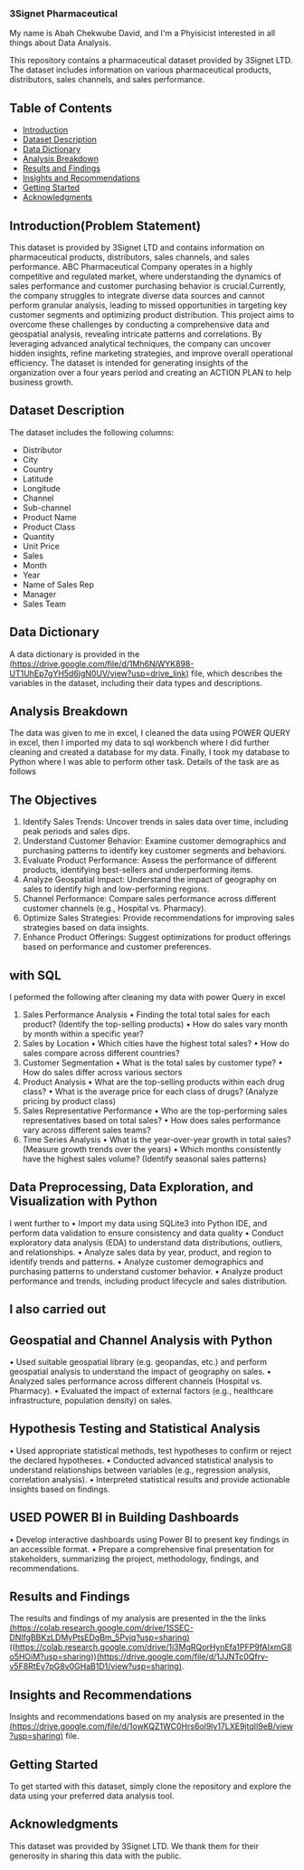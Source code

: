 ### 3Signet Pharmaceutical

My name is Abah Chekwube David, and I'm a Phyisicist interested in all things about Data Analysis.

This repository contains a pharmaceutical dataset provided by 3Signet LTD. The dataset includes information on various pharmaceutical products, distributors, sales channels, and sales performance.

## Table of Contents

* [Introduction](#introduction)
* [Dataset Description](#dataset-description)
* [Data Dictionary](#data-dictionary)
* [Analysis Breakdown](#analysis-breakdown)
* [Results and Findings](#results-and-findings)
* [Insights and Recommendations](#insights-and-recommendations)
* [Getting Started](#getting-started)
* [Acknowledgments](#acknowledgments)

## Introduction(Problem Statement)

This dataset is provided by 3Signet LTD and contains information on pharmaceutical products, distributors, sales channels, and sales performance. ABC Pharmaceutical Company operates in a highly competitive and regulated market, where understanding the dynamics of sales performance and customer purchasing behavior is crucial.Currently, the company struggles to integrate diverse data sources and cannot perform granular analysis, leading to missed opportunities in targeting key customer segments and optimizing product distribution. This project aims to overcome these challenges by conducting a comprehensive data and geospatial analysis, revealing intricate patterns and correlations. By leveraging advanced analytical techniques, the company can uncover hidden insights, refine marketing strategies, and improve overall operational efficiency. The dataset is intended for generating insights of the organization over a four years period and creating an ACTION PLAN to help business growth.

## Dataset Description

The dataset includes the following columns:

* Distributor
* City
* Country
* Latitude
* Longitude
* Channel
* Sub-channel
* Product Name
* Product Class
* Quantity
* Unit Price
* Sales
* Month
* Year
* Name of Sales Rep
* Manager
* Sales Team

## Data Dictionary

A data dictionary is provided in the [(https://drive.google.com/file/d/1Mh6NjWYK898-UT1UhEp7gYH5d6jgN0UV/view?usp=drive_link)]((https://drive.google.com/file/d/1Mh6NjWYK898-UT1UhEp7gYH5d6jgN0UV/view?usp=drive_link)) file, which describes the variables in the dataset, including their data types and descriptions.

## Analysis Breakdown

The data was given to me in excel, I cleaned the data using POWER QUERY in excel, then I imported my data to sql workbench where I did further cleaning and created a database for my data. Finally, I took my database to Python where I was able to perform other task. Details of the task are as follows

## The Objectives
1. Identify Sales Trends: Uncover trends in sales data over time, including peak periods and
sales dips.
2. Understand Customer Behavior: Examine customer demographics and purchasing patterns
to identify key customer segments and behaviors.
3. Evaluate Product Performance: Assess the performance of different products, identifying
best-sellers and underperforming items.
4. Analyze Geospatial Impact: Understand the impact of geography on sales to identify high
and low-performing regions.
5. Channel Performance: Compare sales performance across different customer channels
(e.g., Hospital vs. Pharmacy).
6. Optimize Sales Strategies: Provide recommendations for improving sales strategies based
on data insights.
7. Enhance Product Offerings: Suggest optimizations for product offerings based on
performance and customer preferences.

## with SQL
I peformed the following after cleaning my data with power Query in excel 
1. Sales Performance Analysis
• Finding the total total sales for each product? (Identify the top-selling products)
• How do sales vary month by month within a specific year? 
2. Sales by Location
• Which cities have the highest total sales? 
• How do sales compare across different countries? 
3. Customer Segmentation
• What is the total sales by customer type?
• How do sales differ across various sectors
4. Product Analysis
• What are the top-selling products within each drug class?
• What is the average price for each class of drugs? (Analyze pricing by product class)
5. Sales Representative Performance
• Who are the top-performing sales representatives based on total sales?
• How does sales performance vary across different sales teams?
6. Time Series Analysis
• What is the year-over-year growth in total sales? (Measure growth trends over the years)
• Which months consistently have the highest sales volume? (Identify seasonal sales
patterns)

## Data Preprocessing, Data Exploration, and Visualization with Python
I went further to
• Import my data using SQLite3 into Python IDE, and perform data
validation to ensure consistency and data quality
• Conduct exploratory data analysis (EDA) to understand data distributions, outliers, and
relationships.
• Analyze sales data by year, product, and region to identify trends and patterns.
• Analyze customer demographics and purchasing patterns to understand customer behavior.
• Analyze product performance and trends, including product lifecycle and sales distribution.
## I also carried out
## Geospatial and Channel Analysis with Python
• Used suitable geospatial library (e.g. geopandas, etc.) and perform geospatial analysis
to understand the impact of geography on sales.
• Analyzed sales performance across different channels (Hospital vs. Pharmacy).
• Evaluated the impact of external factors (e.g., healthcare infrastructure, population density)
on sales.
## Hypothesis Testing and Statistical Analysis
• Used appropriate statistical methods, test hypotheses to confirm or reject the declared
hypotheses.
• Conducted advanced statistical analysis to understand relationships between variables (e.g.,
regression analysis, correlation analysis).
• Interpreted statistical results and provide actionable insights based on findings.

## USED POWER BI in Building Dashboards
• Develop interactive dashboards using Power BI to present key findings in an accessible
format.
• Prepare a comprehensive final presentation for stakeholders, summarizing the project,
methodology, findings, and recommendations.

## Results and Findings

The results and findings of my analysis are presented in the the links [(https://colab.research.google.com/drive/1SSEC-DNlfgBBKzLDMyPtsEDgBm_5Pvjq?usp=sharing)]((https://colab.research.google.com/drive/11tK-SCHaAeFX9RqXqkk-yFXgNw58rhTU?usp=sharing)) ((https://colab.research.google.com/drive/1j3MgRQorHynEfa1PFP9fAIxmG8o5HOiM?usp=sharing))[(https://drive.google.com/file/d/1JJNTc0Qfrv-v5F8RtEy7pG8v0GHaB1D1/view?usp=sharing)]((https://drive.google.com/file/d/1sboe0A_FVTH1HS2KUWrfjziBwEYTr_Jz/view?usp=sharing)).

## Insights and Recommendations

Insights and recommendations based on my analysis are presented in the [(https://drive.google.com/file/d/1owKQZ1WC0Hrs6ol9lv17LXE9jtqII9eB/view?usp=sharing)]((https://drive.google.com/file/d/1owKQZ1WC0Hrs6ol9lv17LXE9jtqII9eB/view?usp=sharing)) file.

## Getting Started

To get started with this dataset, simply clone the repository and explore the data using your preferred data analysis tool.

## Acknowledgments

This dataset was provided by 3Signet LTD. We thank them for their generosity in sharing this data with the public.
